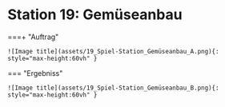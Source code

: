 
# Station 19: Gemüseanbau


===+ "Auftrag"

    ![Image title](assets/19_Spiel-Station_Gemüseanbau_A.png){: style="max-height:60vh" }


=== "Ergebniss"

    ![Image title](assets/19_Spiel-Station_Gemüseanbau_B.png){: style="max-height:60vh" }

